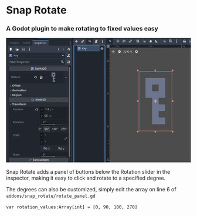 # Snap Rotate
### A Godot plugin to make rotating to fixed values easy

![usage gif](./gifs/usage.gif)

Snap Rotate adds a panel of buttons below the Rotation slider in the inspector, making it easy to click and rotate to a specified degree.

The degrees can also be customized, simply edit the array on line 6 of `addons/snap_rotate/rotate_panel.gd`

```gdscript
var rotation_values:Array[int] = [0, 90, 180, 270]
```
